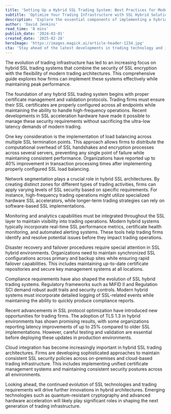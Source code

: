 ```yaml
---
title: 'Setting Up a Hybrid SSL Trading System: Best Practices for Modern Trading Operations'
subtitle: 'Optimize Your Trading Infrastructure with SSL Hybrid Solutions'
description: 'Explore the essential components of implementing a hybrid SSL trading system, including certificate management, load balancing, network segmentation, and monitoring capabilities. Learn how modern trading firms optimize their infrastructure while maintaining robust security and regulatory compliance.'
author: 'David Jenkins'
read_time: '8 mins'
publish_date: '2024-03-01'
created_date: '2025-02-28'
heroImage: 'https://images.magick.ai/article-header-1234.jpg'
cta: 'Stay ahead of the latest developments in trading technology and infrastructure. Follow us on LinkedIn for regular updates on SSL security, trading systems, and market technology innovations.'
---
```


The evolution of trading infrastructure has led to an increasing focus on hybrid SSL trading systems that combine the security of SSL encryption with the flexibility of modern trading architectures. This comprehensive guide explores how firms can implement these systems effectively while maintaining peak performance.

The foundation of any hybrid SSL trading system begins with proper certificate management and validation protocols. Trading firms must ensure their SSL certificates are properly configured across all endpoints while maintaining the ability to handle high-frequency operations. Recent developments in SSL acceleration hardware have made it possible to manage these security requirements without sacrificing the ultra-low latency demands of modern trading.

One key consideration is the implementation of load balancing across multiple SSL termination points. This approach allows firms to distribute the computational overhead of SSL handshakes and encryption processes across several servers, preventing any single point of failure while maintaining consistent performance. Organizations have reported up to 40% improvement in transaction processing times after implementing properly configured SSL load balancing.

Network segmentation plays a crucial role in hybrid SSL architectures. By creating distinct zones for different types of trading activities, firms can apply varying levels of SSL security based on specific requirements. For instance, high-frequency trading operations might utilize specialized hardware SSL accelerators, while longer-term trading strategies can rely on software-based SSL implementations.

Monitoring and analytics capabilities must be integrated throughout the SSL layer to maintain visibility into trading operations. Modern hybrid systems typically incorporate real-time SSL performance metrics, certificate health monitoring, and automated alerting systems. These tools help trading firms identify and resolve potential issues before they impact trading operations.

Disaster recovery and failover procedures require special attention in SSL hybrid environments. Organizations need to maintain synchronized SSL configurations across primary and backup sites while ensuring rapid failover capabilities. This includes maintaining up-to-date certificate repositories and secure key management systems at all locations.

Compliance requirements have also shaped the evolution of SSL hybrid trading systems. Regulatory frameworks such as MiFID II and Regulation SCI demand robust audit trails and security controls. Modern hybrid systems must incorporate detailed logging of SSL-related events while maintaining the ability to quickly produce compliance reports.

Recent advancements in SSL protocol optimization have introduced new opportunities for trading firms. The adoption of TLS 1.3 in hybrid environments has shown promising results, with some organizations reporting latency improvements of up to 25% compared to older SSL implementations. However, careful testing and validation are essential before deploying these updates in production environments.

Cloud integration has become increasingly important in hybrid SSL trading architectures. Firms are developing sophisticated approaches to maintain consistent SSL security policies across on-premises and cloud-based trading infrastructure. This includes implementing unified certificate management systems and maintaining consistent security postures across all environments.

Looking ahead, the continued evolution of SSL technologies and trading requirements will drive further innovations in hybrid architectures. Emerging technologies such as quantum-resistant cryptography and advanced hardware acceleration will likely play significant roles in shaping the next generation of trading infrastructure.